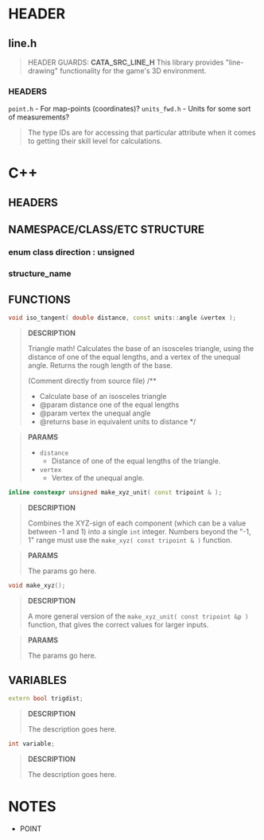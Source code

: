 # HEADER
## line.h
> HEADER GUARDS: **CATA_SRC_LINE_H**
> This library provides "line-drawing" functionality for the game's 3D environment.
### HEADERS
`point.h` - For map-points (coordinates)?
`units_fwd.h` - Units for some sort of measurements?

> The type IDs are for accessing that particular attribute when it comes to getting their skill level for calculations.
# C++
## HEADERS

## NAMESPACE/CLASS/ETC STRUCTURE

### enum class direction : unsigned

### structure_name
### 

## FUNCTIONS
```c++
void iso_tangent( double distance, const units::angle &vertex );
```
> **DESCRIPTION**
>
> Triangle math! Calculates the base of an isosceles triangle, using the distance of one of the equal lengths, and a vertex of the unequal angle.
> Returns the rough length of the base.
> 
> (Comment directly from source file)
> /**
> * Calculate base of an isosceles triangle
> * @param distance one of the equal lengths
> * @param vertex the unequal angle
> * @returns base in equivalent units to distance
> */

> **PARAMS**
>
> - `distance`
>   - Distance of one of the equal lengths of the triangle.
> - `vertex`
>   - Vertex of the unequal angle.


```c++
inline constexpr unsigned make_xyz_unit( const tripoint & );
```
> **DESCRIPTION**
>
> Combines the XYZ-sign of each component (which can be a value between -1 and 1) into a single `int` integer.
> Numbers beyond the "-1, 1" range must use the `make_xyz( const tripoint & )` function.

> **PARAMS**
>
> The params go here.

```c++
void make_xyz();
```
> **DESCRIPTION**
>
> A more general version of the `make_xyz_unit( const tripoint &p )` function, that gives the correct values for larger inputs.

> **PARAMS**
>
> The params go here.

## VARIABLES
```c++
extern bool trigdist;
```
> **DESCRIPTION**
>
> The description goes here.

```c++
int variable;
```
> **DESCRIPTION**
>
> The description goes here.

# NOTES
- POINT